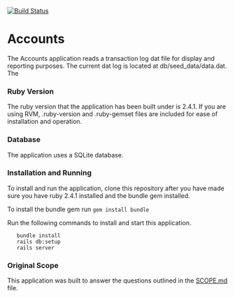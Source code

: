 [![Build Status](https://travis-ci.org/bacrossland/accounts.svg?branch=master)](https://travis-ci.org/bacrossland/accounts)

# Accounts

The Accounts application reads a transaction log dat file for display and reporting purposes.
The current dat log is located at db/seed_data/data.dat. The  


### Ruby Version

The ruby version that the application has been built under is 2.4.1. If you are using RVM, .ruby-version and .ruby-gemset 
files are included for ease of installation and operation.

### Database

The application uses a SQLite database.

### Installation and Running

To install and run the application, clone this repository after you have made sure you have ruby 2.4.1 installed 
and the bundle gem installed.

To install the bundle gem run ```gem install bundle```

Run the following commands to install and start this application.

```
   bundle install 
   rails db:setup
   rails server
```

### Original Scope

This application was built to answer the questions outlined in the [SCOPE.md](SCOPE.md) file.